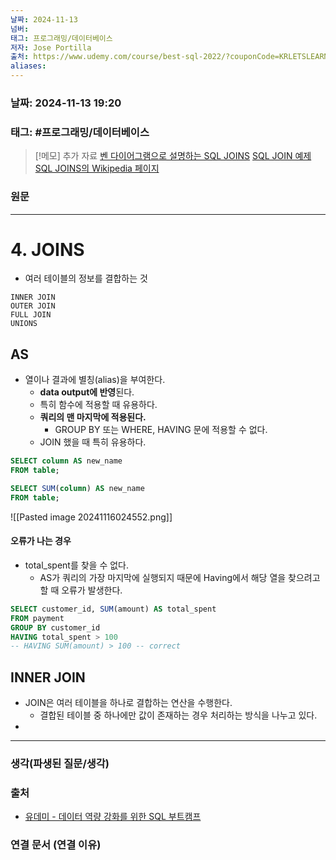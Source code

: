 ```yaml
---
날짜: 2024-11-13
넘버: 
태그: 프로그래밍/데이터베이스
저자: Jose Portilla
출처: https://www.udemy.com/course/best-sql-2022/?couponCode=KRLETSLEARNNOW
aliases:
---
```

### 날짜:  2024-11-13 19:20

### 태그: #프로그래밍/데이터베이스 

>[!메모] 추가 자료
>[벤 다이어그램으로 설명하는 SQL JOINS](http://blog.codinghorror.com/a-visual-explanation-of-sql-joins/)
[SQL JOIN 예제](http://www.sql-join.com/)
[SQL JOINS의 Wikipedia 페이지](https://en.wikipedia.org/wiki/Join_(SQL))

### 원문
---
# 4. JOINS
- 여러 테이블의 정보를 결합하는 것
```
INNER JOIN
OUTER JOIN
FULL JOIN
UNIONS
```
## AS
- 열이나 결과에 별칭(alias)을 부여한다.
	- **data output에 반영**된다.
	- 특히 함수에 적용할 때 유용하다.
	- **쿼리의 맨 마지막에 적용된다.**
		- GROUP BY 또는 WHERE, HAVING 문에 적용할 수 없다.
	- JOIN 했을 때 특히 유용하다.
```sql
SELECT column AS new_name
FROM table;

SELECT SUM(column) AS new_name
FROM table;
```
![[Pasted image 20241116024552.png]]
#### 오류가 나는 경우
- total_spent를 찾을 수 없다.
	- AS가 쿼리의 가장 마지막에 실행되지 때문에 Having에서 해당 열을 찾으려고 할 때 오류가 발생한다.
```sql error:4
SELECT customer_id, SUM(amount) AS total_spent
FROM payment
GROUP BY customer_id
HAVING total_spent > 100
-- HAVING SUM(amount) > 100 -- correct
```

## INNER JOIN
- JOIN은 여러 테이블을 하나로 결합하는 연산을 수행한다.
	- 결합된 테이블 중 하나에만 값이 존재하는 경우 처리하는 방식을 나누고 있다.
- 



---
### 생각(파생된 질문/생각)

### 출처
- [유데미 - 데이터 역량 강화를 위한 SQL 부트캠프](https://www.udemy.com/course/best-sql-2022)

### 연결 문서 (연결 이유)
